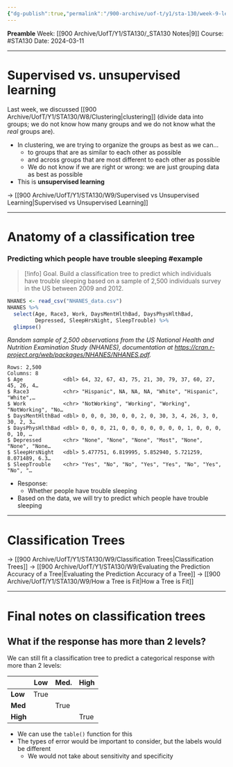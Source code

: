 ```yaml
---
{"dg-publish":true,"permalink":"/900-archive/uof-t/y1/sta-130/week-9-lecture/","created":"2024-03-11T10:23:56.512-07:00","updated":"2024-03-15T11:24:34.368-07:00"}
---
```


**Preamble**
Week: [[900 Archive/UofT/Y1/STA130/_STA130 Notes\|9]]
Course: #STA130
Date: 2024-03-11

---
# Supervised vs. unsupervised learning

Last week, we discussed [[900 Archive/UofT/Y1/STA130/W8/Clustering\|clustering]] (divide data into groups; we do not know how many groups and we do not know what the *real* groups are).
- In clustering, we are trying to organize the groups as best as we can…
    - to groups that are as similar to each other as possible
    - and across groups that are most different to each other as possible
    - We do not know if we are right or wrong: we are just grouping data as best as possible
- This is **unsupervised learning**

→ [[900 Archive/UofT/Y1/STA130/W9/Supervised vs Unsupervised Learning\|Supervised vs Unsupervised Learning]] 

---
# Anatomy of a classification tree

### Predicting which people have trouble sleeping #example 

> [!info] Goal.
> Build a classification tree to predict which individuals have trouble sleeping based on a sample of 2,500 individuals survey in the US between 2009 and 2012.

```r
NHANES <- read_csv("NHANES_data.csv")
NHANES %>% 
  select(Age, Race3, Work, DaysMentHlthBad, DaysPhysHlthBad,
         Depressed, SleepHrsNight, SleepTrouble) %>%
  glimpse()
```
*Random sample of 2,500 observations from the US National Health and Nutrition Examination Study (NHANES), documentation at https://cran.r-project.org/web/packages/NHANES/NHANES.pdf.*

```
Rows: 2,500
Columns: 8
$ Age             <dbl> 64, 32, 67, 43, 75, 21, 30, 79, 37, 60, 27, 45, 26, 4…
$ Race3           <chr> "Hispanic", NA, NA, NA, "White", "Hispanic", "White",…
$ Work            <chr> "NotWorking", "Working", "Working", "NotWorking", "No…
$ DaysMentHlthBad <dbl> 0, 0, 0, 30, 0, 0, 2, 0, 30, 3, 4, 26, 3, 0, 30, 2, 3…
$ DaysPhysHlthBad <dbl> 0, 0, 0, 21, 0, 0, 0, 0, 0, 0, 0, 1, 0, 0, 0, 0, 10, …
$ Depressed       <chr> "None", "None", "None", "Most", "None", "None", "None…
$ SleepHrsNight   <dbl> 5.477751, 6.819995, 5.852940, 5.721259, 8.071489, 6.3…
$ SleepTrouble    <chr> "Yes", "No", "No", "Yes", "Yes", "No", "Yes", "No", "…
```

- Response:
    - Whether people have trouble sleeping
- Based on the data, we will try to predict which people have trouble sleeping

---
# Classification Trees

→ [[900 Archive/UofT/Y1/STA130/W9/Classification Trees\|Classification Trees]]
→ [[900 Archive/UofT/Y1/STA130/W9/Evaluating the Prediction Accuracy of a Tree\|Evaluating the Prediction Accuracy of a Tree]]
→ [[900 Archive/UofT/Y1/STA130/W9/How a Tree is Fit\|How a Tree is Fit]]

---
# Final notes on classification trees

## What if the response has more than 2 levels?

We can still fit a classification tree to predict a categorical response with more than 2 levels:


|          | **Low** | **Med.** | **High** |
| -------- | ------- | -------- | -------- |
| **Low**  | True    |          |          |
| **Med**  |         | True     |          |
| **High** |         |          | True     |
- We can use the `table()` function for this
- The types of error would be important to consider, but the labels would be different
    - We would not take about sensitivity and specificity
